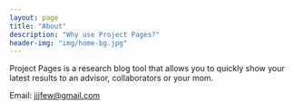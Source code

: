 ```yaml
---
layout: page
title: "About"
description: "Why use Project Pages?"
header-img: "img/home-bg.jpg"
---
```


Project Pages is a research blog tool that allows you to quickly show your latest results to an advisor, collaborators or your mom.

Email: jjjfew@gmail.com	

[mail]: jjjfew@gmail.com

